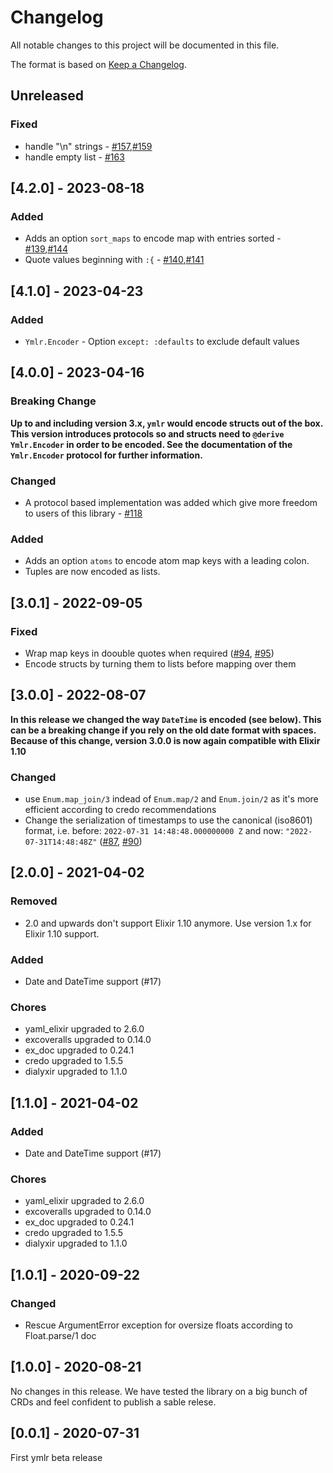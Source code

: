 # Changelog

All notable changes to this project will be documented in this file.

The format is based on [Keep a Changelog](https://keepachangelog.com/en/1.0.0/).

## Unreleased

<!-- Add your changelog entry to the relevant subsection -->

<!-- ### Added | Changed | Deprecated | Removed | Fixed | Security -->

### Fixed

- handle "\n" strings - [#157](https://github.com/ufirstgroup/ymlr/issues/157),[#159](https://github.com/ufirstgroup/ymlr/pull/159)
- handle empty list - [#163](https://github.com/ufirstgroup/ymlr/pull/163)

<!--------------------- Don't add new entries after this line --------------------->

## [4.2.0] - 2023-08-18

### Added

- Adds an option `sort_maps` to encode map with entries sorted - [#139](https://github.com/ufirstgroup/ymlr/issues/139),[#144](https://github.com/ufirstgroup/ymlr/pull/144)
- Quote values beginning with `:{` - [#140](https://github.com/ufirstgroup/ymlr/issues/140),[#141](https://github.com/ufirstgroup/ymlr/pull/141)

## [4.1.0] - 2023-04-23

### Added

- `Ymlr.Encoder` - Option `except: :defaults` to exclude default values

## [4.0.0] - 2023-04-16

### Breaking Change

**Up to and including version 3.x, `ymlr` would encode structs out of the box.
This version introduces protocols so and structs need to `@derive Ymlr.Encoder`
in order to be encoded. See the documentation of the `Ymlr.Encoder` protocol
for further information.**

### Changed

- A protocol based implementation was added which give more freedom to users of this library - [#118](https://github.com/ufirstgroup/ymlr/pull/118)

### Added

- Adds an option `atoms` to encode atom map keys with a leading colon.
- Tuples are now encoded as lists.

## [3.0.1] - 2022-09-05

### Fixed

- Wrap map keys in doouble quotes when required ([#94](https://github.com/ufirstgroup/ymlr/issues/94), [#95](https://github.com/ufirstgroup/ymlr/pull/95))
- Encode structs by turning them to lists before mapping over them

## [3.0.0] - 2022-08-07

**In this release we changed the way `DateTime` is encoded (see below). This can be a breaking change if you rely on the old date format with spaces. Because of this change, version 3.0.0 is now again compatible with Elixir 1.10**

### Changed

- use `Enum.map_join/3` indead of `Enum.map/2` and `Enum.join/2` as it's more efficient according to credo recommendations
- Change the serialization of timestamps to use the canonical (iso8601) format, i.e. before: `2022-07-31 14:48:48.000000000 Z` and now: `"2022-07-31T14:48:48Z"` ([#87](https://github.com/ufirstgroup/ymlr/issues/87), [#90](https://github.com/ufirstgroup/ymlr/pull/90))

## [2.0.0] - 2021-04-02

### Removed

- 2.0 and upwards don't support Elixir 1.10 anymore. Use version 1.x for Elixir 1.10 support.

### Added

- Date and DateTime support (#17)

### Chores

- yaml_elixir upgraded to 2.6.0
- excoveralls upgraded to 0.14.0
- ex_doc upgraded to 0.24.1
- credo upgraded to 1.5.5
- dialyxir upgraded to 1.1.0

## [1.1.0] - 2021-04-02

### Added

- Date and DateTime support (#17)

### Chores

- yaml_elixir upgraded to 2.6.0
- excoveralls upgraded to 0.14.0
- ex_doc upgraded to 0.24.1
- credo upgraded to 1.5.5
- dialyxir upgraded to 1.1.0

## [1.0.1] - 2020-09-22

### Changed

- Rescue ArgumentError exception for oversize floats according to Float.parse/1 doc

## [1.0.0] - 2020-08-21

No changes in this release. We have tested the library on a big bunch of CRDs and feel confident to publish a sable relese.

## [0.0.1] - 2020-07-31

First ymlr beta release
